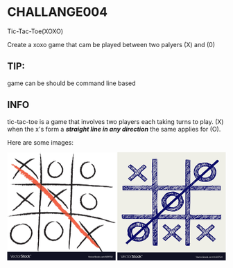 # CHALLANGE004
Tic-Tac-Toe(XOXO)

Create a xoxo game that cam be played between two palyers (X) and (0)

## TIP:

game can be should be command line based

## INFO
tic-tac-toe is a game that involves two players each taking turns to play. (X) when the x's form a ***straight line in any direction*** the same applies for (O).

Here are some images:

<img src="tac.jpg" alt="example 1" width="250" height="250">

<img src="tic.jpg" alt="Example 2" width=250 height=250>
